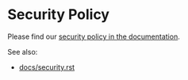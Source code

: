 # Security Policy

Please find our [security policy in the documentation](https://icalendar.readthedocs.io/en/latest/security.html).

See also:

- [docs/security.rst](docs/security.rst)
